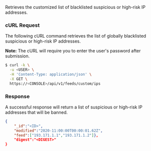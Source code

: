 Retrieves the customized list of blacklisted suspicious or high-risk IP addresses.

### cURL Request

The following cURL command retrieves the list of globally blacklisted suspicious or high-risk IP addresses.

**Note:** The cURL will require you to enter the user's password after submission.

```bash
$ curl -k \
  -u <USER> \
  -H 'Content-Type: application/json' \
  -X GET \
  https://<CONSOLE>/api/v1/feeds/custom/ips
```

### Response

A successful response will return a list of suspicious or high-risk IP addresses that will be banned.

```json
{
	"_id":"<ID>",
	"modified":"2020-11:00:00T00:00:01.62Z",
	"feed":["193.171.1.1","193.171.1.2"]},
	"digest":"<DIGEST>"
}
```
